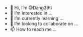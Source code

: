 - 👋 Hi, I’m @Dang39tl
- 👀 I’m interested in ...
- 🌱 I’m currently learning ...
- 💞️ I’m looking to collaborate on ...
- 📫 How to reach me ...

<!---
Dang39tl/Dang39tl is a ✨ special ✨ repository because its `README.md` (this file) appears on your GitHub profile.
You can click the Preview link to take a look at your changes.
--->
